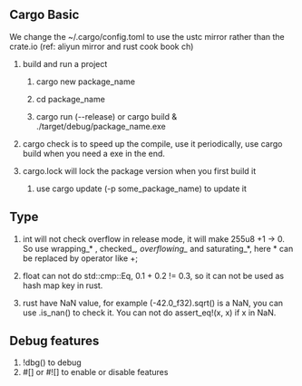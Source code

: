 ## Cargo Basic

We change the ~/.cargo/config.toml to use the ustc mirror rather than the crate.io (ref: aliyun mirror and rust cook book ch)

1. build and run a project

    1. cargo new package_name

    2. cd package_name 

    3. cargo run (--release) or cargo build & ./target/debug/package_name.exe

2. cargo check is to speed up the compile, use it periodically, use cargo build when you need a exe in the end.

3. cargo.lock will lock the package version when you first build it
    1. use cargo update (-p some_package_name) to update it

## Type

1. int will not check overflow in release mode, it will make 255u8 +1 -> 0. So use wrapping_* , checked_*, overflowing_* and saturating_*, here * can be replaced by operator like +;

2. float can not do std::cmp::Eq, 0.1 + 0.2 != 0.3, so it can not be used as hash map key in rust.

3. rust have NaN value, for example (-42.0_f32).sqrt() is a NaN, you can use .is_nan() to check it. You can not do assert_eq!(x, x) if x in NaN.

## Debug features

1. !dbg() to debug
2. #[] or #![] to enable or disable features
